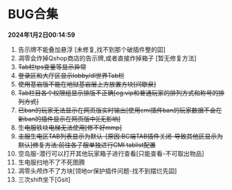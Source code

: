 # BUG合集

**2024年1月2日00:14:59**

1. 告示牌不能叠加悬浮 [未修复,找不到那个破插件整的囸]
2. 凋零会炸掉Qshop商店的告示牌,或者直接炸掉箱子 [暂无修复方法]
3. ~~Tab栏tps变量等显示异常~~
4. ~~登录区和大厅区显示lobby/dl世界Tab栏~~
5. ~~使用基岩版不能在地狱基岩层上方放置方块[间歇泉]~~
6. ~~Tab栏目各个权限组显示排版不正确[eg:vip和普通玩家的排列方式和称号的排列方式]~~
7. ~~已ban的玩家无法显示在网页版实时输出[使用cmi插件ban的玩家数据不会在新ban的插件显示在网页版中][无影响]~~
8. ~~生电服铁块电梯无法使用[修不好mmp]~~
9. ~~主服生电区TAB列表显示为默认-[原因:BC端TAB插件关闭-导致其他区显示为默认]修复方法:前往各子服单独进行CMI tablist配置~~
10. 空岛服-潜行可以打开其他玩家箱子进行查看[只能查看-不可取出物品]
11. 生电服扫地不了不死图腾
12. 凋零头颅炸不了方块[领地or保护插件问题-找不到摆烂先囸]
13. 三次shift坐下[Gsit]
